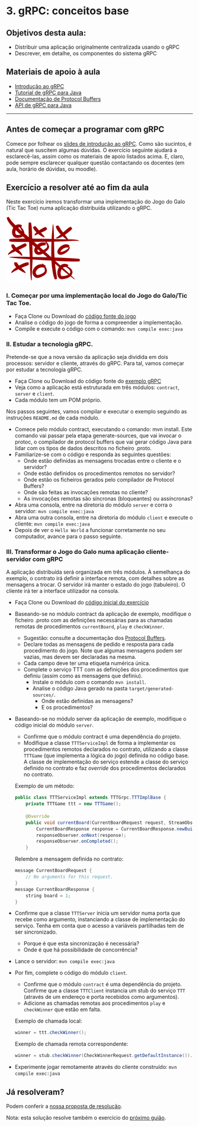 # 3.  gRPC: conceitos base


## Objetivos desta aula:

- Distribuir uma aplicação originalmente centralizada usando o gRPC
- Descrever, em detalhe, os componentes do sistema gRPC

## Materiais de apoio à aula

- [Introdução ao gRPC](./resources/grpc-slides-labs.pdf)
- [Tutorial de gRPC para Java](https://grpc.io/docs/tutorials/basic/java.html)
- [Documentação de Protocol Buffers](https://developers.google.com/protocol-buffers/docs/overview)
- [API de gRPC para Java](https://grpc.io/grpc-java/javadoc/index.html)

***


## Antes de começar a programar com gRPC

Comece por folhear os [slides de introdução ao gRPC](./resources/grpc-slides-labs.pdf). Como são sucintos, é natural que suscitem algumas dúvidas. O exercício seguinte ajudará a esclarecê-las, assim como os materiais de apoio listados acima. E, claro, pode sempre esclarecer qualquer questão contactando os docentes (em aula, horário de dúvidas, ou moodle).

## Exercício a resolver até ao fim da aula

Neste exercício iremos transformar uma implementação do Jogo do Galo (Tic Tac Toe) numa aplicação distribuída utilizando o gRPC.

![Tic Tac Toe](./images/ttt.png)

### I. Começar por uma implementação local do Jogo do Galo/Tic Tac Toe.

- Faça Clone ou Download do [código fonte do jogo](https://github.com/tecnico-distsys/example_ttt)
- Analise o código do jogo de forma a compreender a implementação.
- Compile e execute o código com o comando: `mvn compile exec:java`

### II. Estudar a tecnologia gRPC.

Pretende-se que a nova versão da aplicação seja dividida em dois processos: servidor e cliente, através do gRPC. Para tal, vamos começar por estudar a tecnologia gRPC.

- Faça Clone ou Download do código fonte do [exemplo gRPC](https://github.com/tecnico-distsys/example_grpc)
- Veja como a aplicação está estruturada em três módulos: `contract`, `server` e `client`.
- Cada módulo tem um POM próprio.

Nos passos seguintes, vamos compilar e executar o exemplo seguindo as instruções `README.md` de cada módulo.

- Comece pelo módulo contract, executando o comando: mvn install. Este comando vai passar pela etapa generate-sources, que vai invocar o protoc, o compilador de protocol buffers que vai gerar código Java para lidar com os tipos de dados descritos no ficheiro .proto. 
- Familiarize-se com o código e responda às seguintes questões:
    - Onde estão definidas as mensagens trocadas entre o cliente e o servidor?
    - Onde estão definidos os procedimentos remotos no servidor?
    - Onde estão os ficheiros gerados pelo compilador de Protocol Buffers?
    - Onde são feitas as invocações remotas no cliente?
    - As invocações remotas são síncronas (bloqueantes) ou assíncronas?
- Abra uma consola, entre na diretoria do módulo `server` e corra o servidor: `mvn compile exec:java`
- Abra uma outra consola, entre na diretoria do módulo `client` e execute o cliente: `mvn compile exec:java`
- Depois de ver o `Hello World` a funcionar corretamente no seu computador, avance para o passo seguinte.

### III. Transformar o Jogo do Galo numa aplicação cliente-servidor com gRPC

A aplicação distribuída será organizada em três módulos. À semelhança do exemplo, o contrato irá definir a interface remota, com detalhes sobre as mensagens a trocar. O servidor irá manter o estado do jogo (tabuleiro). O cliente irá ter a interface utilizador na consola.

- Faça Clone ou Download do [código inicial do exercício](https://github.com/tecnico-distsys/exercise_ttt-grpc)

- Baseando-se no módulo contract da aplicação de exemplo, modifique o ficheiro .proto com as definições necessárias para as chamadas remotas de procedimentos `currentBoard`, `play` e `checkWinner`.
    - Sugestão: consulte a documentação dos [Protocol Buffers](https://developers.google.com/protocol-buffers/docs/overview).
    - Declare todas as mensagens de pedido e resposta para cada procedimento do jogo. Note que algumas mensagens podem ser vazias, mas devem ser declaradas na mesma.
    - Cada campo deve ter uma etiqueta numérica única.
    - Complete o serviço TTT com as definições dos procedimentos que definiu (assim como as mensagens que definiu).
        - Instale o módulo com o comando `mvn install`.
        - Analise o código Java gerado na pasta `target/generated-sources/`.
            - Onde estão definidas as mensagens?
            - E os procedimentos?

- Baseando-se no módulo server da aplicação de exemplo, modifique o código inicial do módulo `server`.
    - Confirme que o módulo contract é uma dependência do projeto.
    - Modifique a classe `TTTServiceImpl` de forma a implementar os procedimentos remotos declarados no contrato, utilizando a classe `TTTGame` (que implementa a lógica do jogo) definida no código base. A classe de implementação do serviço estende a classe do serviço definido no contrato e faz *override* dos procedimentos declarados no contrato.

    Exemplo de um método:

    ```java
    public class TTTServiceImpl extends TTTGrpc.TTTImplBase {
        private TTTGame ttt = new TTTGame();

        @Override
        public void currentBoard(CurrentBoardRequest request, StreamObserver<CurrentBoardResponse> responseObserver) {
            CurrentBoardResponse response = CurrentBoardResponse.newBuilder().setBoard(ttt.toString()).build();
            responseObserver.onNext(response);
            responseObserver.onCompleted();
        }
    ```

    Relembre a mensagem definida no contrato:

    ```java
    message CurrentBoardRequest {
        // No arguments for this request.
    }
    message CurrentBoardResponse {
        string board = 1;
    }		
    ```

- Confirme que a classe `TTTServer` inicia um servidor numa porta que recebe como argumento, instanciando a classe de implementação do serviço. Tenha em conta que o acesso a variáveis partilhadas tem de ser sincronizado.

    - Porque é que esta sincronização é necessária?
    - Onde é que há possibilidade de concorrência?

- Lance o servidor: `mvn compile exec:java`

- Por fim, complete o código do módulo `client`.

    - Confirme que o módulo `contract` é uma dependência do projeto. Confirme que a classe `TTTClient` instancia um stub do serviço `TTT` (através de um endereço e porta recebidos como argumentos).
    - Adicione as chamadas remotas aos procedimentos `play` e `checkWinner` que estão em falta.

    Exemplo de chamada local:

    ```java
    winner = ttt.checkWinner();
    ```

    Exemplo de chamada remota correspondente:

    ```java
    winner = stub.checkWinner(CheckWinnerRequest.getDefaultInstance()).getResult();
    ```

- Experimente jogar remotamente através do cliente construído: `mvn compile exec:java`

## Já resolveram?

Podem conferir a [nossa proposta de resolução](https://github.com/tecnico-distsys/exercise_ttt-grpc_solution).

Nota: esta solução resolve também o exercício do [próximo guião](./04-grpc-erros.md).
